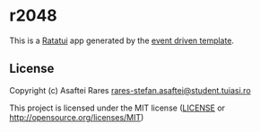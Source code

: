 # r2048

This is a [Ratatui] app generated by the [event driven template].

[Ratatui]: https://ratatui.rs
[event driven template]: https://github.com/ratatui/templates/tree/main/event-driven

## License

Copyright (c) Asaftei Rares <rares-stefan.asaftei@student.tuiasi.ro>

This project is licensed under the MIT license ([LICENSE] or <http://opensource.org/licenses/MIT>)

[LICENSE]: ./LICENSE
